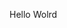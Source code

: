 Hello Wolrd




























































































































































































































































































































































































































































































































































































































































































































































































































































































































































































































































































































































































































































































































































































































































































































































































































































































